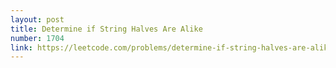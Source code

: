 ```yaml
---
layout: post
title: Determine if String Halves Are Alike
number: 1704
link: https://leetcode.com/problems/determine-if-string-halves-are-alike
---
```

